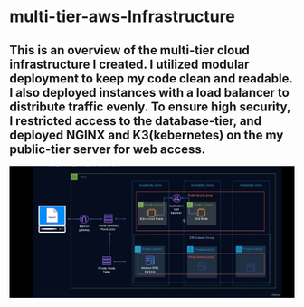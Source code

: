 # multi-tier-aws-Infrastructure
## This is an overview of the multi-tier cloud infrastructure I created. I utilized modular deployment to keep my code clean and readable. I also deployed instances with a load balancer to distribute traffic evenly. To ensure high security, I restricted access to the database-tier, and deployed NGINX and K3(kebernetes) on the my public-tier server for web access.


![This is an image](https://github.com/Calebio/terraform-aws/blob/master/Screenshot_20221205-205353_Udemy.jpg)
